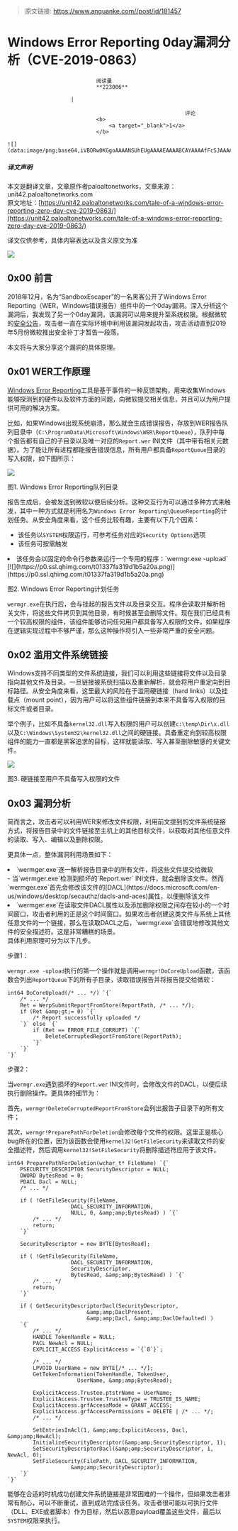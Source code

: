 > 原文链接: https://www.anquanke.com//post/id/181457 


# Windows Error Reporting 0day漏洞分析（CVE-2019-0863）


                                阅读量   
                                **223006**
                            
                        |
                        
                                                            评论
                                <b>
                                    <a target="_blank">1</a>
                                </b>
                                                                                                                                    ![](data:image/png;base64,iVBORw0KGgoAAAANSUhEUgAAAAEAAAABCAYAAAAfFcSJAAAAAXNSR0IArs4c6QAAAARnQU1BAACxjwv8YQUAAAAJcEhZcwAADsQAAA7EAZUrDhsAAAANSURBVBhXYzh8+PB/AAffA0nNPuCLAAAAAElFTkSuQmCC)
                                                                                            



##### 译文声明

本文是翻译文章，文章原作者paloaltonetworks，文章来源：unit42.paloaltonetworks.com
                                <br>原文地址：[https://unit42.paloaltonetworks.com/tale-of-a-windows-error-reporting-zero-day-cve-2019-0863/](https://unit42.paloaltonetworks.com/tale-of-a-windows-error-reporting-zero-day-cve-2019-0863/)

译文仅供参考，具体内容表达以及含义原文为准

[![](https://p0.ssl.qhimg.com/t0108979a8f95fe0842.jpg)](https://p0.ssl.qhimg.com/t0108979a8f95fe0842.jpg)



## 0x00 前言

2018年12月，名为“SandboxEscaper”的一名黑客公开了Windows Error Reporting（WER，Windows错误报告）组件中的一个0day漏洞。深入分析这个漏洞后，我发现了另一个0day漏洞，该漏洞可以用来提升至系统权限。根据微软的[安全公告](https://portal.msrc.microsoft.com/en-US/security-guidance/advisory/CVE-2019-0863)，攻击者一直在实际环境中利用该漏洞发起攻击，攻击活动直到2019年5月份微软推出安全补丁才暂告一段落。

本文将与大家分享这个漏洞的具体原理。



## 0x01 WER工作原理

[Windows Error Reporting](https://docs.microsoft.com/en-us/windows/desktop/wer/about-wer)工具是基于事件的一种反馈架构，用来收集Windows能够探测到的硬件以及软件方面的问题，向微软提交相关信息，并且可以为用户提供可用的解决方案。

比如，如果Windows出现系统崩溃，那么就会生成错误报告，存放到WER报告队列目录中（`C:\ProgramData\Microsoft\Windows\WER\ReportQueue`），队列中每个报告都有自己的子目录以及唯一对应的`Report.wer` INI文件（其中带有相关元数据）。为了能让所有进程都能报告错误信息，所有用户都具备`ReportQueue`目录的写入权限，如下图所示：

[![](https://p4.ssl.qhimg.com/t01b90a5c3c57c63240.png)](https://p4.ssl.qhimg.com/t01b90a5c3c57c63240.png)

图1. Windows Error Reporting队列目录

报告生成后，会被发送到微软以便后续分析。这种交互行为可以通过多种方式来触发，其中一种方式就是利用名为`Windows Error Reporting\QueueReporting`的计划任务。从安全角度来看，这个任务比较有趣，主要有以下几个因素：
- 该任务以`SYSTEM`权限运行，可参考任务对应的`Security Options`选项
- 该任务可按需触发
<li>该任务会以固定的命令行参数来运行一个专用的程序：`wermgr.exe -upload`
</li>
[![](https://p0.ssl.qhimg.com/t01337fa319d1b5a20a.png)](https://p0.ssl.qhimg.com/t01337fa319d1b5a20a.png)

图2. Windows Error Reporting计划任务

`wermgr.exe`在执行后，会与挂起的报告文件以及目录交互。程序会读取并解析相关文件，将这些文件拷贝到其他目录，有时候甚至会删除文件。现在我们已经具有一个较高权限的组件，该组件能够访问任何用户都具备写入权限的文件。如果程序在逻辑实现过程中不够严谨，那么这种操作将引入一些非常严重的安全问题。



## 0x02 滥用文件系统链接

Windows支持不同类型的文件系统链接，我们可以利用这些链接将文件以及目录指向其他文件及目录。一旦链接被系统扫描以及重新解析，就会将用户重定向到目标路径。从安全角度来看，这里最大的风险在于滥用硬链接（hard links）以及挂载点（mount point），因为用户可以将这些组件链接到本来不具备写入权限的目标文件或者目录。

举个例子，比如不具备`kernel32.dll`写入权限的用户可以创建`c:\temp\Dir\x.dll`以及`C:\Windows\System32\kernel32.dll`之间的硬链接。具备重定向到较高权限组件的能力一直都是黑客追求的目标，这样就能读取、写入甚至删除敏感的关键文件。

[![](https://p3.ssl.qhimg.com/t01f2e5e447a313303c.png)](https://p3.ssl.qhimg.com/t01f2e5e447a313303c.png)

图3. 硬链接至用户不具备写入权限的文件



## 0x03 漏洞分析

简而言之，攻击者可以利用WER来修改文件权限，利用前文提到的文件系统链接方式，将报告目录中的文件链接至主机上的其他目标文件，以获取对其他任意文件的读取、写入、编辑以及删除权限。

更具体一点，整体漏洞利用场景如下：
<li>
`wermger.exe`逐一解析报告目录中的所有文件，将这些文件提交给微软</li>
- 当`wermger.exe`检测到损坏的`Report.wer` INI文件，就会删除该文件。然而`wermger.exe`首先会修改该文件的[DACL](https://docs.microsoft.com/en-us/windows/desktop/secauthz/dacls-and-aces)属性，以便删除该文件
<li>
`wermger.exe`在读取文件DACL属性以及添加删除权限之间存在较小的一个时间窗口，攻击者利用的正是这个时间窗口。如果攻击者创建这类文件与系统上其他任意文件的一个链接，那么在读取DACL之后，`wermgr.exe`会错误地修改其他文件的安全描述符。这是非常糟糕的场景。</li>
具体利用原理可分为以下几步。

步骤1：

`wermgr.exe -upload`执行的第一个操作就是调用`wermgr!DoCoreUpload`函数，该函数会列出`ReportQueue`下的所有子目录，读取错误报告并将报告提交给微软：

```
int64 DoCoreUpload(/* ... */) `{`
    /* ... */
    Ret = WerpSubmitReportFromStore(ReportPath, /* ... */);
    if (Ret &amp;gt;= 0) `{`
        /* Report successfully uploaded */
    `}` else `{`
        if (Ret == ERROR_FILE_CORRUPT) `{`
            DeleteCorruptedReportFromStore(ReportPath);
        `}`
    `}`
`}`
```

步骤2：

当`wermgr.exe`遇到损坏的`Report.wer` INI文件时，会修改文件的DACL，以便后续执行删除操作。更具体的细节为：

首先，`wermgr!DeleteCorruptedReportFromStore`会列出报告子目录下的所有文件；

其次，`wermgr!PreparePathForDeletion`会修改每个文件的权限。这里正是核心bug所在的位置，因为该函数会使用`kernel32!GetFileSecurity`来读取文件的安全描述符，然后调用`kernel32!SetFileSecurity`将删除描述符应用于该文件。

```
int64 PreparePathForDeletion(wchar_t* FileName) `{`
    PSECURITY_DESCRIPTOR SecurityDescriptor = NULL;
    DWORD BytesRead = 0;
    PDACL Dacl = NULL;
    /* ... */

    if ( !GetFileSecurity(FileName, 
                    DACL_SECURITY_INFORMATION, 
                    NULL, 0, &amp;amp;BytesRead) ) `{`
        /* ... */
        return;
    `}`

    SecurityDescriptor = new BYTE[BytesRead];

    if ( !GetFileSecurity(FileName, 
                    DACL_SECURITY_INFORMATION, 
                    SecurityDescriptor, 
                    BytesRead, &amp;amp;BytesRead) ) `{` 
        /* ... */
        return;
    `}`

    if ( GetSecurityDescriptorDacl(SecurityDescriptor, 
                         &amp;amp;DaclPresent, 
                         &amp;amp;Dacl, &amp;amp;DaclDefaulted) )
    `{`
        /* ... */
        HANDLE TokenHandle = NULL;
        PACL NewAcl = NULL;
        EXPLICIT_ACCESS ExplicitAccess = `{`0`}`;

        /* ... */
        LPVOID UserName = new BYTE[/* ... */];
        GetTokenInformation(TokenHandle, TokenUser, 
                      UserName, &amp;amp;BytesRead);

        ExplicitAccess.Trustee.ptstrName = UserName;
        ExplicitAccess.Trustee.TrusteeType = TRUSTEE_IS_NAME;
        ExplicitAccess.grfAccessMode = GRANT_ACCESS;
        ExplicitAccess.grfAccessPermissions = DELETE | /* ... */;
        /* ... */

        SetEntriesInAcl(1, &amp;amp;ExplicitAccess, Dacl, &amp;amp;NewAcl);
        InitializeSecurityDescriptor(&amp;amp;SecurityDescriptor, 1);
        SetSecurityDescriptorDacl(&amp;amp;SecurityDescriptor, 1, NewAcl, 0);
        SetFileSecurity(FilePath, DACL_SECURITY_INFORMATION, 
                    &amp;amp;SecurityDescriptor);    
    `}`
`}`
```

能够在合适的时机成功创建文件系统链接是非常困难的一个操作，但如果攻击者非常有耐心，可以不断重试，直到成功完成该任务。攻击者很可能以可执行文件（DLL、EXE或者脚本）作为目标，然后以恶意payload覆盖这些文件，最后以`SYSTEM`权限来执行。
